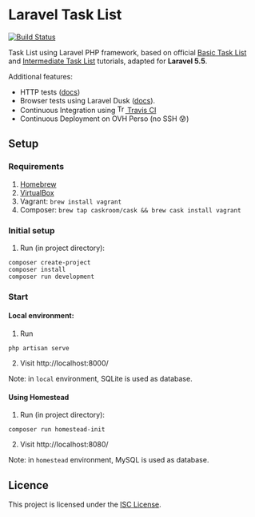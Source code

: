 Laravel Task List
=================

[![Build Status](https://travis-ci.org/amercier/laravel-task-list.svg?branch=master)](https://travis-ci.org/amercier/laravel-task-list)

Task List using Laravel PHP framework, based on official
[Basic Task List](https://laravel.com/docs/5.2/quickstart) and
[Intermediate Task List](https://laravel.com/docs/5.2/quickstart-intermediate)
tutorials, adapted for **Laravel 5.5**.

Additional features:
- HTTP tests ([docs](https://laravel.com/docs/5.5/http-tests))
- Browser tests using Laravel Dusk ([docs](https://laravel.com/docs/5.5/dusk)).
- Continuous Integration using [<img alt="Travis CI" src="https://cdn.travis-ci.org/images/favicon-076a22660830dc325cc8ed70e7146a59.png" height="16"> Travis CI](https://travis-ci.org/)
- Continuous Deployment on OVH Perso (no SSH :cold_sweat:)

Setup
-----

### Requirements

1. [Homebrew](https://brew.sh/)
2. [VirtualBox](https://www.virtualbox.org/)
3. Vagrant: `brew install vagrant`
4. Composer: `brew tap caskroom/cask && brew cask install vagrant`

### Initial setup

1. Run (in project directory):
```
composer create-project
composer install
composer run development
```

### Start

#### Local environment: 

1. Run
```
php artisan serve
```
2. Visit http://localhost:8000/

Note: in `local` environment, SQLite is used as database.

#### Using Homestead

1. Run (in project directory):
```
composer run homestead-init
```
2. Visit http://localhost:8080/

Note: in `homestead` environment, MySQL is used as database.

Licence
-------

This project is licensed under the [ISC License](./LICENSE.md).
